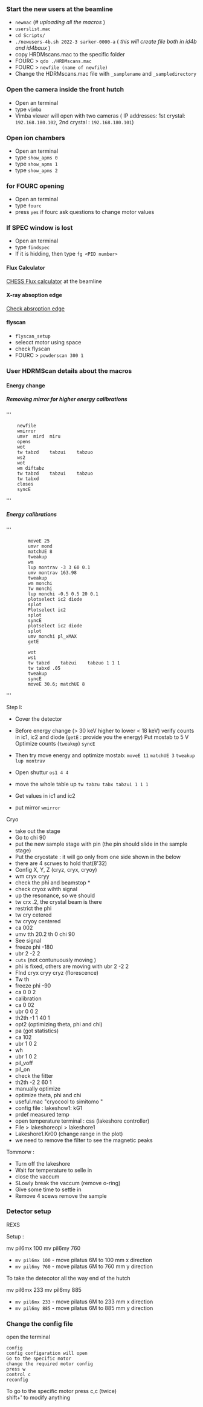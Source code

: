 
### Start the new users at the beamline
* `newmac` (# <i> uploading all the macros </i>)
* `userslist.mac`
* `cd Scripts/`
* `./newusers-4b.sh 2022-3 sarker-0000-a` ( <i>this will create file both in id4b and id4baux </i>)
* copy HRDMscans.mac to the specific folder
* FOURC > `qdo ./HRDMscans.mac`
* FOURC > `newfile (name of newfile)`
* Change the HDRMscans.mac file with `_samplename` and `_sampledirectory`


### Open the camera inside the front hutch
* Open an terminal
*  type `vimba`
* Vimba viewer will open with two cameras ( IP addresses: 1st crystal:  `192.168.180.102`, 2nd crystal : `192.168.180.101`)

### Open ion chambers

* Open an terminal 
* type `show_apms 0`
* type `show_apms 1`
* type `show_apms 2`

### for FOURC opening

* Open an terminal 
* type `fourc`
* press `yes` if fourc ask questions to change motor values

### If SPEC window is lost

* Open an terminal 
* type `findspec`
* If it is hidding, then type `fg <PID number>`


#### Flux Calculator
[CHESS Flux calculator](https://www.chess.cornell.edu/userstechnical-resourcescalculators/ion-chamber-flux-calculator) at the beamline

#### X-ray absoption edge 

[Check absroption edge](http://skuld.bmsc.washington.edu/scatter/AS_periodic.html)


#### flyscan 
* `flyscan_setup`
* selecct motor using space 
* check flyscan
* FOURC > `powderscan 300 1`


### User HDRMScan details about the macros




#### Energy change

##### Removing mirror for higher energy calibrations

'''

        newfile 
        wmirror
        umvr  mird  miru    
        opens
        wot
        tw tabzd    tabzui    tabzuo  
        ws2
        wot
        wm diftabz
        tw tabzd    tabzui    tabzuo  
        tw tabxd
        closes
        syncE

'''


##### Energy calibrations


'''

            moveE 25
            umvr mond
            matchUE 8
            tweakup
            wm
            lup montrav -3 3 60 0.1
            umv montrav 163.98
            tweakup
            wm monchi
            Tw monchi
            lup monchi -0.5 0.5 20 0.1
            plotselect ic2 diode
            splot
            Plotselect ic2
            splot
            syncE
            plotselect ic2 diode
            splot
            umv monchi pl_xMAX
            getE

            wot
            ws1
            tw tabzd    tabzui    tabzuo 1 1 1
            tw tabxd .05
            tweakup
            syncE
            moveE 30.6; matchUE 8


'''

Step I: 
* Cover the detector
* Before energy change (> 30 keV higher to lower < 18 keV)
         verify counts in ic1, ic2 and diode (`getE` : provide you the energy)
         Put mostab to 5 V 
         Optimize counts (`tweakup`)
         `syncE`
* Then try move energy and optimize mostab:
        `moveE 11`
        `matchUE 3`
        `tweakup`
        `lup montrav`
* Open shuttur
        `os1 4 4`
* move the whole table up 
        `tw tabzu tabx tabzui 1 1 1 `

* Get values in ic1 and ic2 
* put mirror 
        `wmirror`



Cryo
* take out the stage
* Go to chi 90
* put the new sample stage with pin (the pin should slide in the sample stage) 
* Put the cryostate : it will go only from one side shown in the below
* there are 4 scrwes to hold that(8'32)
* Config X, Y, Z  (cryz, cryx, cryoy)
* wm cryx cryy
* check the phi and beamstop *
* check cryoz wihth signal
* up the resonance, so we should 
* tw crx .2, the crystal beam is there
* restrict the phi 
* tw cry cetered
* tw cryoy centered
* ca 002
* umv tth 20.2 th 0 chi 90
* See signal 
* freeze  phi -180
* ubr 2 -2 2 
* `cuts` (not contunuously moving )
* phi is fixed, others are moving with ubr 2 -2 2 
* FInd cryx cryy cryz (florescence)
* Tw th
* freeze phi -90
* ca 0 0 2
* calibration 
* ca 0 02 
* ubr  0 0 2 
* th2th -1 1 40 1
* opt2 (optimizing theta, phi and chi)
* pa (got statistics)
* ca 102 
* ubr 1 0 2
* wh 
* ubr 1 0 2
* pil_voff 
* pil_on
* check the fitter 
* th2th -2 2 60 1 
* manually optimize 
* optimize theta, phi and chi
* useful.mac "cryocool to simitomo "
* config file : lakeshow1: kG1 
* prdef measured temp
* open temperature terminal : css (lakeshore controller)
* File > lakeshoreopi > lakeshore1
* Lakeshore1.Kr00 (change range in the plot)
* we need to remove the filter to see the magnetic peaks



Tommorw : 
* Turn off the lakeshore 
* Wait for temperature to selle in 
* close the vaccum 
* SLowly break the vaccum (remove o-ring)
* Give some time to settle in 
* Remove 4 scews remove the sample 




### Detector setup

REXS 

Setup : 

mv pil6mx 100
mv pil6my 760

* `mv pil6mx 100` 		- move pilatus 6M to 100 mm x direction 
* `mv pil6my 760` 		- move pilatus 6M to 760 mm y direction


To take the detecotor all the way end of the hutch 

mv pil6mx 233
mv pil6my 885

* `mv pil6mx 233` 		- move pilatus 6M to 233 mm x direction 
* `mv pil6my 885` 		- move pilatus 6M to 885 mm y direction


### Change the config file 

open the terminal

```
config 
config configaration will open
Go to the specific motor 
change the required motor config
press w 
control c 
reconfig
```
To go to the specific motor press c,c (twice)   
shift+' to modify anything
     


